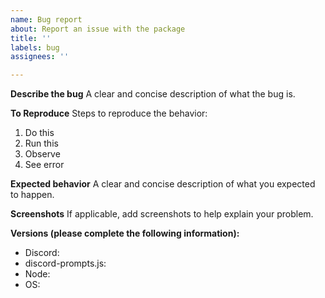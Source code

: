 ```yaml
---
name: Bug report
about: Report an issue with the package
title: ''
labels: bug
assignees: ''

---
```


**Describe the bug**
A clear and concise description of what the bug is.

**To Reproduce**
Steps to reproduce the behavior:

1. Do this
2. Run this
3. Observe
4. See error 

**Expected behavior**
A clear and concise description of what you expected to happen.

**Screenshots**
If applicable, add screenshots to help explain your problem.

**Versions (please complete the following information):**
 - Discord:
 - discord-prompts.js:
 - Node:
 - OS: